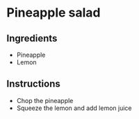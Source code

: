 # Pineapple salad

## Ingredients

- Pineapple
- Lemon


## Instructions

- Chop the pineapple
- Squeeze the lemon and add lemon juice
